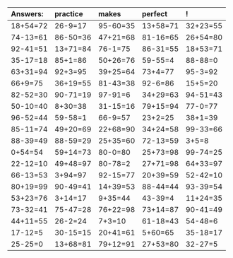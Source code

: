 | Answers: | practice | makes | perfect | ! |
| :--- | :--- | :--- | :--- | :--- |
| 18+54=72 | 26-9=17 | 95-60=35 | 13+58=71 | 32+23=55 | 
| 74-13=61 | 86-50=36 | 47+21=68 | 81-16=65 | 26+54=80 | 
| 92-41=51 | 13+71=84 | 76-1=75 | 86-31=55 | 18+53=71 | 
| 35-17=18 | 85+1=86 | 50+26=76 | 59-55=4 | 88-88=0 | 
| 63+31=94 | 92+3=95 | 39+25=64 | 73+4=77 | 95-3=92 | 
| 66+9=75 | 36+19=55 | 81-43=38 | 92-6=86 | 15+5=20 | 
| 82-52=30 | 90-71=19 | 97-91=6 | 34+29=63 | 94-51=43 | 
| 50-10=40 | 8+30=38 | 31-15=16 | 79+15=94 | 77-0=77 | 
| 96-52=44 | 59-58=1 | 66-9=57 | 23+2=25 | 38+1=39 | 
| 85-11=74 | 49+20=69 | 22+68=90 | 34+24=58 | 99-33=66 | 
| 88-39=49 | 88-59=29 | 25+35=60 | 72-13=59 | 3+5=8 | 
| 0+54=54 | 59+14=73 | 80-0=80 | 25+73=98 | 99-74=25 | 
| 22-12=10 | 49+48=97 | 80-78=2 | 27+71=98 | 64+33=97 | 
| 66-13=53 | 3+94=97 | 92-15=77 | 20+39=59 | 52-42=10 | 
| 80+19=99 | 90-49=41 | 14+39=53 | 88-44=44 | 93-39=54 | 
| 53+23=76 | 3+14=17 | 9+35=44 | 43-39=4 | 11+24=35 | 
| 73-32=41 | 75-47=28 | 76+22=98 | 73+14=87 | 90-41=49 | 
| 44+11=55 | 26-2=24 | 7+3=10 | 61-18=43 | 54-48=6 | 
| 17-12=5 | 30-15=15 | 20+41=61 | 5+60=65 | 35-18=17 | 
| 25-25=0 | 13+68=81 | 79+12=91 | 27+53=80 | 32-27=5 | 
